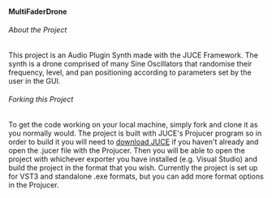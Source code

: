 #### MultiFaderDrone

###### About the Project

This project is an Audio Plugin Synth made with the JUCE Framework. The synth is a drone comprised of many Sine Oscillators that
randomise their frequency, level, and pan positioning according to parameters set by the user in the GUI.

###### Forking this Project

To get the code working on your local machine, simply fork and clone it as you normally would. The project is built with JUCE's Projucer program so in order
to build it you will need to <a href="https://juce.com/get-juce/">download JUCE</a> if you haven't already and open the .jucer file with the Projucer.
Then you will be able to open the project with whichever exporter you have installed (e.g. Visual Studio) and build the project in the format that you wish.
Currently the project is set up for VST3 and standalone .exe formats, but you can add more format options in the Projucer.
